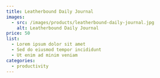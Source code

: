 ```yaml
---
title: Leatherbound Daily Journal
images:
  - src: /images/products/leatherbound-daily-journal.jpg
    alt: Leatherbound Daily Journal
price: 50
list:
  - Lorem ipsum dolor sit amet
  - Sed do eiusmod tempor incididunt
  - Ut enim ad minim veniam
categories:
  - productivity
---
```


